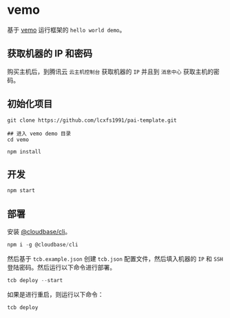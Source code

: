 # vemo

基于 [vemo](https://github.com/vemoteam/vemo) 运行框架的 `hello world demo`。

## 获取机器的 IP 和密码

购买主机后，到腾讯云 `云主机控制台` 获取机器的 `IP` 并且到 `消息中心` 获取主机的密码。

## 初始化项目

```shell
git clone https://github.com/lcxfs1991/pai-template.git

## 进入 vemo demo 目录
cd vemo

npm install
```

## 开发

```js
npm start
```

## 部署

安装 [@cloudbase/cli](https://github.com/TencentCloudBase/cloud-base-cli)。

```js
npm i -g @cloudbase/cli
```

然后基于 `tcb.example.json` 创建 `tcb.json` 配置文件，然后填入机器的 `IP` 和 `SSH` 登陆密码。然后运行以下命令进行部署。

```js
tcb deploy --start
```

如果是进行重启，则运行以下命令：

```js
tcb deploy
```